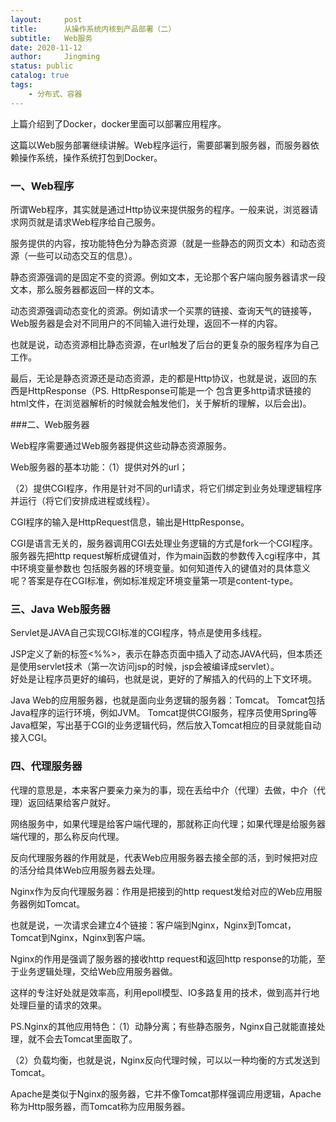 ```yaml
---
layout:     post
title:      从操作系统内核到产品部署（二）
subtitle:   Web服务
date: 2020-11-12
author:     Jingming
status: public
catalog: true
tags:
    - 分布式、容器
---
```


上篇介绍到了Docker，docker里面可以部署应用程序。

这篇以Web服务部署继续讲解。Web程序运行，需要部署到服务器，而服务器依赖操作系统，操作系统打包到Docker。

### 一、Web程序

所谓Web程序，其实就是通过Http协议来提供服务的程序。一般来说，浏览器请求网页就是请求Web程序给自己服务。

服务提供的内容，按功能特色分为静态资源（就是一些静态的网页文本）和动态资源（一些可以动态交互的信息）。

静态资源强调的是固定不变的资源。例如文本，无论那个客户端向服务器请求一段文本，那么服务器都返回一样的文本。

动态资源强调动态变化的资源。例如请求一个买票的链接、查询天气的链接等，Web服务器是会对不同用户的不同输入进行处理，返回不一样的内容。

也就是说，动态资源相比静态资源，在url触发了后台的更复杂的服务程序为自己工作。

最后，无论是静态资源还是动态资源，走的都是Http协议，也就是说，返回的东西是HttpResponse（PS. HttpResponse可能是一个
包含更多http请求链接的html文件，在浏览器解析的时候就会触发他们，关于解析的理解，以后会出)。

###二、Web服务器

Web程序需要通过Web服务器提供这些动静态资源服务。

Web服务器的基本功能：（1）提供对外的url；

（2）提供CGI程序，作用是针对不同的url请求，将它们绑定到业务处理逻辑程序并运行（将它们安排成进程或线程）。

CGI程序的输入是HttpRequest信息，输出是HttpResponse。

CGI是语言无关的，服务器调用CGI去处理业务逻辑的方式是fork一个CGI程序。服务器先把http request解析成键值对，作为main函数的参数传入cgi程序中，其中环境变量参数也
包括服务器的环境变量。如何知道传入的键值对的具体意义呢？答案是存在CGI标准，例如标准规定环境变量第一项是content-type。

### 三、Java Web服务器

Servlet是JAVA自己实现CGI标准的CGI程序，特点是使用多线程。

JSP定义了新的标签<%%>，表示在静态页面中插入了动态JAVA代码，但本质还是使用servlet技术（第一次访问jsp的时候，jsp会被编译成servlet）。  
好处是让程序员更好的编码，也就是说，更好的了解插入的代码的上下文环境。

Java Web的应用服务器，也就是面向业务逻辑的服务器：Tomcat。
Tomcat包括Java程序的运行环境，例如JVM。
Tomcat提供CGI服务，程序员使用Spring等Java框架，写出基于CGI的业务逻辑代码，然后放入Tomcat相应的目录就能自动接入CGI。

### 四、代理服务器

代理的意思是，本来客户要亲力亲为的事，现在丢给中介（代理）去做，中介（代理）返回结果给客户就好。

网络服务中，如果代理是给客户端代理的，那就称正向代理；如果代理是给服务器端代理的，那么称反向代理。

反向代理服务器的作用就是，代表Web应用服务器去接全部的活，到时候把对应的活分给具体Web应用服务器去处理。

Nginx作为反向代理服务器：作用是把接到的http request发给对应的Web应用服务器例如Tomcat。

也就是说，一次请求会建立4个链接：客户端到Nginx，Nginx到Tomcat，Tomcat到Nginx，Nginx到客户端。

Nginx的作用是强调了服务器的接收http request和返回http response的功能，至于业务逻辑处理，交给Web应用服务器做。

这样的专注好处就是效率高，利用epoll模型、IO多路复用的技术，做到高并行地处理巨量的请求的效果。

PS.Nginx的其他应用特色：（1）动静分离；有些静态服务，Nginx自己就能直接处理，就不会去Tomcat里面取了。

（2）负载均衡，也就是说，Nginx反向代理时候，可以以一种均衡的方式发送到Tomcat。

Apache是类似于Nginx的服务器，它并不像Tomcat那样强调应用逻辑，Apache称为Http服务器，而Tomcat称为应用服务器。